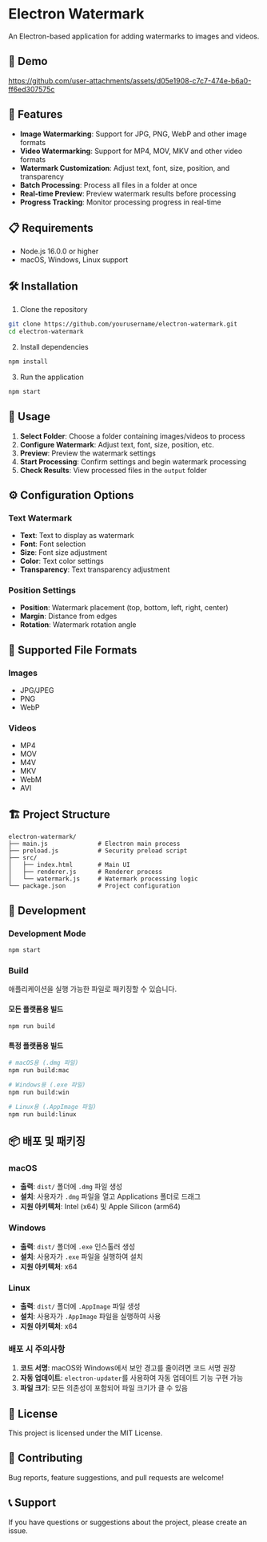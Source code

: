 # Electron Watermark

An Electron-based application for adding watermarks to images and videos.

## 🎥 Demo

https://github.com/user-attachments/assets/d05e1908-c7c7-474e-b6a0-ff6ed307575c

## 🚀 Features

- **Image Watermarking**: Support for JPG, PNG, WebP and other image formats
- **Video Watermarking**: Support for MP4, MOV, MKV and other video formats
- **Watermark Customization**: Adjust text, font, size, position, and transparency
- **Batch Processing**: Process all files in a folder at once
- **Real-time Preview**: Preview watermark results before processing
- **Progress Tracking**: Monitor processing progress in real-time

## 📋 Requirements

- Node.js 16.0.0 or higher
- macOS, Windows, Linux support

## 🛠️ Installation

1. Clone the repository
```bash
git clone https://github.com/yourusername/electron-watermark.git
cd electron-watermark
```

2. Install dependencies
```bash
npm install
```

3. Run the application
```bash
npm start
```

## 🎯 Usage

1. **Select Folder**: Choose a folder containing images/videos to process
2. **Configure Watermark**: Adjust text, font, size, position, etc.
3. **Preview**: Preview the watermark settings
4. **Start Processing**: Confirm settings and begin watermark processing
5. **Check Results**: View processed files in the `output` folder

## ⚙️ Configuration Options

### Text Watermark
- **Text**: Text to display as watermark
- **Font**: Font selection
- **Size**: Font size adjustment
- **Color**: Text color settings
- **Transparency**: Text transparency adjustment

### Position Settings
- **Position**: Watermark placement (top, bottom, left, right, center)
- **Margin**: Distance from edges
- **Rotation**: Watermark rotation angle

## 📁 Supported File Formats

### Images
- JPG/JPEG
- PNG
- WebP

### Videos
- MP4
- MOV
- M4V
- MKV
- WebM
- AVI

## 🏗️ Project Structure

```
electron-watermark/
├── main.js              # Electron main process
├── preload.js           # Security preload script
├── src/
│   ├── index.html       # Main UI
│   ├── renderer.js      # Renderer process
│   └── watermark.js     # Watermark processing logic
└── package.json         # Project configuration
```

## 🔧 Development

### Development Mode
```bash
npm start
```

### Build

애플리케이션을 실행 가능한 파일로 패키징할 수 있습니다.

#### 모든 플랫폼용 빌드
```bash
npm run build
```

#### 특정 플랫폼용 빌드
```bash
# macOS용 (.dmg 파일)
npm run build:mac

# Windows용 (.exe 파일)
npm run build:win

# Linux용 (.AppImage 파일)
npm run build:linux
```

## 📦 배포 및 패키징

### macOS
- **출력**: `dist/` 폴더에 `.dmg` 파일 생성
- **설치**: 사용자가 `.dmg` 파일을 열고 Applications 폴더로 드래그
- **지원 아키텍처**: Intel (x64) 및 Apple Silicon (arm64)

### Windows
- **출력**: `dist/` 폴더에 `.exe` 인스톨러 생성
- **설치**: 사용자가 `.exe` 파일을 실행하여 설치
- **지원 아키텍처**: x64

### Linux
- **출력**: `dist/` 폴더에 `.AppImage` 파일 생성
- **설치**: 사용자가 `.AppImage` 파일을 실행하여 사용
- **지원 아키텍처**: x64

### 배포 시 주의사항
1. **코드 서명**: macOS와 Windows에서 보안 경고를 줄이려면 코드 서명 권장
2. **자동 업데이트**: `electron-updater`를 사용하여 자동 업데이트 기능 구현 가능
3. **파일 크기**: 모든 의존성이 포함되어 파일 크기가 클 수 있음

## 📝 License

This project is licensed under the MIT License.

## 🤝 Contributing

Bug reports, feature suggestions, and pull requests are welcome!

## 📞 Support

If you have questions or suggestions about the project, please create an issue.
